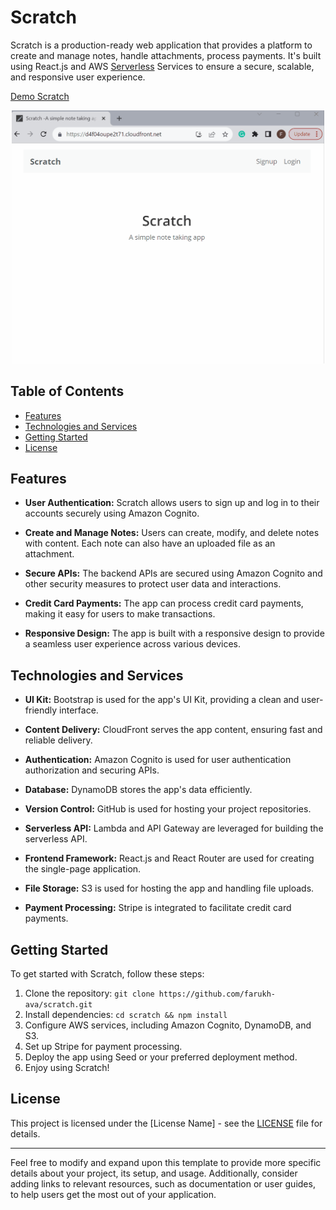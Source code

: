 # Scratch

Scratch is a production-ready web application that provides a platform to create and manage notes, handle attachments, process payments. 
It's built using React.js and AWS [Serverless](https://aws.amazon.com/serverless/) Services to ensure a secure, scalable, and responsive user experience.

[Demo Scratch](https://d4f04oupe2t71.cloudfront.net/)  

<p align="center">
   <img src="https://github.com/Farukh-AVA/demo-notes-app/blob/main/ScratchGif.gif"  width=500><br>
</p>

## Table of Contents
- [Features](#features)
- [Technologies and Services](#technologies-and-services)
- [Getting Started](#getting-started)
- [License](#license)

## Features
- **User Authentication:** Scratch allows users to sign up and log in to their accounts securely using Amazon Cognito.

- **Create and Manage Notes:** Users can create, modify, and delete notes with content. Each note can also have an uploaded file as an attachment.

- **Secure APIs:** The backend APIs are secured using Amazon Cognito and other security measures to protect user data and interactions.

- **Credit Card Payments:** The app can process credit card payments, making it easy for users to make transactions.

- **Responsive Design:** The app is built with a responsive design to provide a seamless user experience across various devices.

## Technologies and Services
- **UI Kit:** Bootstrap is used for the app's UI Kit, providing a clean and user-friendly interface.

- **Content Delivery:** CloudFront serves the app content, ensuring fast and reliable delivery.

- **Authentication:** Amazon Cognito is used for user authentication authorization and securing APIs.

- **Database:** DynamoDB stores the app's data efficiently.

- **Version Control:** GitHub is used for hosting your project repositories.

- **Serverless API:** Lambda and API Gateway are leveraged for building the serverless API.

- **Frontend Framework:** React.js and React Router are used for creating the single-page application.

- **File Storage:** S3 is used for hosting the app and handling file uploads.

- **Payment Processing:** Stripe is integrated to facilitate credit card payments.

## Getting Started
To get started with Scratch, follow these steps:
1. Clone the repository: `git clone https://github.com/farukh-ava/scratch.git`
2. Install dependencies: `cd scratch && npm install`
3. Configure AWS services, including Amazon Cognito, DynamoDB, and S3.
4. Set up Stripe for payment processing.
5. Deploy the app using Seed or your preferred deployment method.
6. Enjoy using Scratch!

## License
This project is licensed under the [License Name] - see the [LICENSE](LICENSE) file for details.

---

Feel free to modify and expand upon this template to provide more specific details about your project, its setup, and usage. Additionally, consider adding links to relevant resources, such as documentation or user guides, to help users get the most out of your application.

